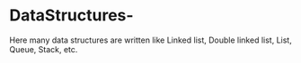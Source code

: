 # DataStructures-
Here many data structures are written like Linked list, Double linked list, List, Queue, Stack, etc.

